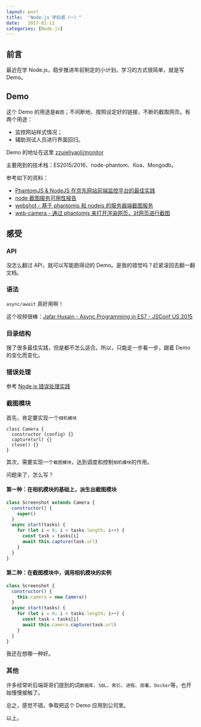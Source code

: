 ```yaml
---
layout: post
title:  "Node.js 学后感（一）"
date:   2017-01-11
categories: [Node.js]
---
```


## 前言

最近在学 Node.js，稳步推进年前制定的小计划。学习的方式很简单，就是写 Demo。

## Demo

这个 Demo 的用途是`截图`；不间断地、按照设定好的链接，不断的截取网页。有两个用途：

- 监控网站样式情况；
- 辅助测试人员进行界面回归。

Demo 的地址在这里 [zzuieliyaoli/monitor](https://github.com/zzuieliyaoli/monitor)

主要用到的技术栈：ES2015/2016、node-phantom、Koa、Mongodb。

参考如下的资料：

- [PhantomJS & NodeJS 在京东网站前端监控平台的最佳实践](http://www.infoq.com/cn/articles/practise-of-phantomjs-and-nodejs-in-jingdong)
- [node 截图服务可用性报告](http://blog.angrytoro.com/2016/01/27/%E6%9C%8D%E5%8A%A1%E5%99%A8%E7%AB%AF%E6%88%AA%E5%9B%BE%E5%BC%95%E5%8F%91%E7%9A%84%E8%A1%80%E6%A1%88/)
- [webshot - 基于 phantomjs 和 nodejs 的服务器端截图服务](https://github.com/node-modules/webcamera)
- [web-camera - 通过 phantomjs 来打开渲染网页，对网页进行截图](https://github.com/node-modules/webcamera)

## 感受

### API

没怎么翻过 API，就可以写能跑得动的 Demo。是我的错觉吗？赶紧滚回去翻一翻文档。

### 语法

`async/await` 真好用啊！

这个视频很棒：[Jafar Husain - Async Programming in ES7 - JSConf US 2015](https://www.youtube.com/watch?v=lil4YCCXRYc&t=2s)

### 目录结构

搜了很多最佳实践，但是都不怎么适合。所以，只能走一步看一步，跟着 Demo 的变化而变化。

### 错误处理

参考 [Node.js 错误处理实践](https://jysperm.me/2016/10/nodejs-error-handling/)

### 截图模块

首先，肯定要实现一个`相机模块`

```
class Camera {
  constructor (config) {}
  capture(url) {}
  close() {}
}
```

其次，需要实现一个`截图模块`，达到调度和控制`相机模块`的作用。

问题来了，怎么写？

#### 第一种：在相机模块的基础上，派生出截图模块

```js
class Screenshot extends Camera {
  constructor() {
    super()
  }
  async start(tasks) {
    for (let i = 0; i < tasks.length; i++) {
      const task = tasks[i]
      await this.capture(task.url)
    }
  }
}
```

#### 第二种：在截图模块中，调用相机模块的实例

```js
class Screenshot {
  constructor() {
    this.camera = new Camera()
  }
  async start(tasks) {
    for (let i = 0; i < tasks.length; i++) {
      const task = tasks[i]
      await this.camera.capture(task.url)
    }
  }
}
```

我还在想哪一种好。

### 其他

许多经常听后端哥哥们提到的词`数据库`、`SQL`、`索引`、`进程`、`部署`、`Docker`等，也开始慢慢接触了。

总之，感觉不错。争取把这个 Demo 应用到公司里。

以上。